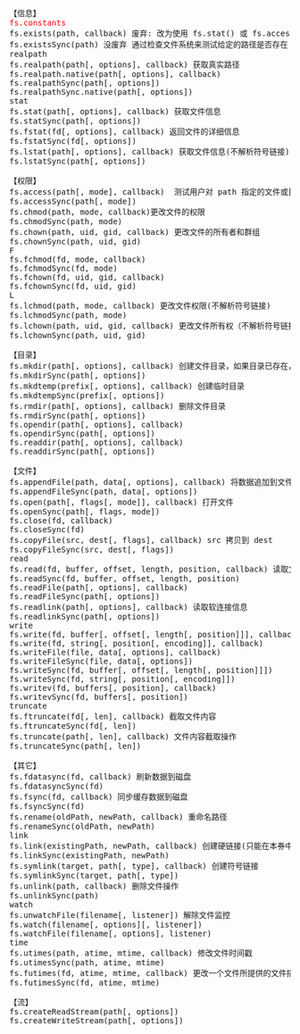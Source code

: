 
<pre>
【信息】
<font color=red>fs.constants</font>
fs.exists(path, callback) 废弃: 改为使用 fs.stat() 或 fs.access()
fs.existsSync(path) 没废弃 通过检查文件系统来测试给定的路径是否存在
realpath
fs.realpath(path[, options], callback) 获取真实路径
fs.realpath.native(path[, options], callback)
fs.realpathSync(path[, options])
fs.realpathSync.native(path[, options])
stat
fs.stat(path[, options], callback) 获取文件信息
fs.statSync(path[, options])
fs.fstat(fd[, options], callback) 返回文件的详细信息
fs.fstatSync(fd[, options])
fs.lstat(path[, options], callback) 获取文件信息(不解析符号链接)
fs.lstatSync(path[, options])

【权限】
fs.access(path[, mode], callback)  测试用户对 path 指定的文件或目录的权限
fs.accessSync(path[, mode])
fs.chmod(path, mode, callback)更改文件的权限
fs.chmodSync(path, mode)</span>
fs.chown(path, uid, gid, callback) 更改文件的所有者和群组
fs.chownSync(path, uid, gid)
F
fs.fchmod(fd, mode, callback)
fs.fchmodSync(fd, mode)
fs.fchown(fd, uid, gid, callback)
fs.fchownSync(fd, uid, gid)
L
fs.lchmod(path, mode, callback) 更改文件权限(不解析符号链接)
fs.lchmodSync(path, mode)
fs.lchown(path, uid, gid, callback) 更改文件所有权（不解析符号链接）
fs.lchownSync(path, uid, gid)

【目录】
fs.mkdir(path[, options], callback) 创建文件目录，如果目录已存在，将抛出异常
fs.mkdirSync(path[, options])
fs.mkdtemp(prefix[, options], callback) 创建临时目录
fs.mkdtempSync(prefix[, options])
fs.rmdir(path[, options], callback) 删除文件目录
fs.rmdirSync(path[, options])
fs.opendir(path[, options], callback)
fs.opendirSync(path[, options])
fs.readdir(path[, options], callback)
fs.readdirSync(path[, options])
 
【文件】
fs.appendFile(path, data[, options], callback) 将数据追加到文件，如果文件尚不存在则创建该文件
fs.appendFileSync(path, data[, options]) 
fs.open(path[, flags[, mode]], callback) 打开文件
fs.openSync(path[, flags, mode])
fs.close(fd, callback)
fs.closeSync(fd)
fs.copyFile(src, dest[, flags], callback) src 拷贝到 dest
fs.copyFileSync(src, dest[, flags])
read
fs.read(fd, buffer, offset, length, position, callback) 读取文件内容
fs.readSync(fd, buffer, offset, length, position)
fs.readFile(path[, options], callback)
fs.readFileSync(path[, options])
fs.readlink(path[, options], callback) 读取软连接信息
fs.readlinkSync(path[, options])
write
fs.write(fd, buffer[, offset[, length[, position]]], callback)
fs.write(fd, string[, position[, encoding]], callback)
fs.writeFile(file, data[, options], callback)
fs.writeFileSync(file, data[, options])
fs.writeSync(fd, buffer[, offset[, length[, position]]])
fs.writeSync(fd, string[, position[, encoding]])
fs.writev(fd, buffers[, position], callback)
fs.writevSync(fd, buffers[, position])
truncate
fs.ftruncate(fd[, len], callback) 截取文件内容
fs.ftruncateSync(fd[, len])
fs.truncate(path[, len], callback) 文件内容截取操作
fs.truncateSync(path[, len])

【其它】
fs.fdatasync(fd, callback) 刷新数据到磁盘
fs.fdatasyncSync(fd)
fs.fsync(fd, callback) 同步缓存数据到磁盘
fs.fsyncSync(fd)
fs.rename(oldPath, newPath, callback) 重命名路径
fs.renameSync(oldPath, newPath)
link
fs.link(existingPath, newPath, callback) 创建硬链接(只能在本券中)
fs.linkSync(existingPath, newPath)
fs.symlink(target, path[, type], callback) 创建符号链接
fs.symlinkSync(target, path[, type])
fs.unlink(path, callback) 删除文件操作
fs.unlinkSync(path)
watch
fs.unwatchFile(filename[, listener]) 解除文件监控
fs.watch(filename[, options][, listener])
fs.watchFile(filename[, options], listener)
time
fs.utimes(path, atime, mtime, callback) 修改文件时间戳
fs.utimesSync(path, atime, mtime)
fs.futimes(fd, atime, mtime, callback) 更改一个文件所提供的文件描述符引用的文件的时间戳
fs.futimesSync(fd, atime, mtime)

【流】
fs.createReadStream(path[, options])
fs.createWriteStream(path[, options])
</pre>

